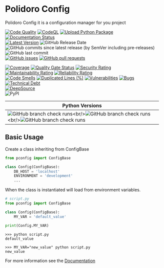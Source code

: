 # Polidoro Config

Polidoro Config it is a configuration manager for you project

[![Code Quality](https://github.com/heitorpolidoro/polidoro-config/actions/workflows/code_quality.yml/badge.svg)](https://github.com/heitorpolidoro/polidoro-config/actions/workflows/code_quality.yml)
[![CodeQL](https://github.com/heitorpolidoro/polidoro-config/actions/workflows/github-code-scanning/codeql/badge.svg)](https://github.com/heitorpolidoro/polidoro-config/actions/workflows/github-code-scanning/codeql)
[![Upload Python Package](https://github.com/heitorpolidoro/polidoro-config/actions/workflows/pypi-publish.yml/badge.svg)](https://github.com/heitorpolidoro/polidoro-config/actions/workflows/pypi-publish.yml)
[![Documentation Status](https://readthedocs.org/projects/polidoro-config/badge/?version=latest)](https://polidoro-config.readthedocs.io/en/latest/?badge=latest)
</br>
[![Latest Version](https://img.shields.io/github/v/release/heitorpolidoro/polidoro-config?label=Latest%20Version)](https://github.com/heitorpolidoro/polidoro-config/releases/latest)
![GitHub Release Date](https://img.shields.io/github/release-date/heitorpolidoro/polidoro-config)
</br>
![GitHub commits since latest release (by SemVer including pre-releases)](https://img.shields.io/github/commits-since/heitorpolidoro/polidoro-config/latest)
![GitHub last commit](https://img.shields.io/github/last-commit/heitorpolidoro/polidoro-config)
</br>
[![GitHub issues](https://img.shields.io/github/issues/heitorpolidoro/polidoro-config)](https://github.com/heitorpolidoro/polidoro-config/issues)
[![GitHub pull requests](https://img.shields.io/github/issues-pr/heitorpolidoro/polidoro-config)](https://github.com/heitorpolidoro/polidoro-config/pulls)

[![Coverage](https://sonarcloud.io/api/project_badges/measure?project=heitorpolidoro_polidoro-config&metric=coverage)](https://sonarcloud.io/summary/new_code?id=heitorpolidoro_polidoro-config)
[![Quality Gate Status](https://sonarcloud.io/api/project_badges/measure?project=heitorpolidoro_polidoro-config&metric=alert_status)](https://sonarcloud.io/summary/new_code?id=heitorpolidoro_polidoro-config)
[![Security Rating](https://sonarcloud.io/api/project_badges/measure?project=heitorpolidoro_polidoro-config&metric=security_rating)](https://sonarcloud.io/summary/new_code?id=heitorpolidoro_polidoro-config)
[![Maintainability Rating](https://sonarcloud.io/api/project_badges/measure?project=heitorpolidoro_polidoro-config&metric=sqale_rating)](https://sonarcloud.io/summary/new_code?id=heitorpolidoro_polidoro-config)
[![Reliability Rating](https://sonarcloud.io/api/project_badges/measure?project=heitorpolidoro_polidoro-config&metric=reliability_rating)](https://sonarcloud.io/summary/new_code?id=heitorpolidoro_polidoro-config)
</br>
[![Code Smells](https://sonarcloud.io/api/project_badges/measure?project=heitorpolidoro_polidoro-config&metric=code_smells)](https://sonarcloud.io/summary/new_code?id=heitorpolidoro_polidoro-config)
[![Duplicated Lines (%)](https://sonarcloud.io/api/project_badges/measure?project=heitorpolidoro_polidoro-config&metric=duplicated_lines_density)](https://sonarcloud.io/summary/new_code?id=heitorpolidoro_polidoro-config)
[![Vulnerabilities](https://sonarcloud.io/api/project_badges/measure?project=heitorpolidoro_polidoro-config&metric=vulnerabilities)](https://sonarcloud.io/summary/new_code?id=heitorpolidoro_polidoro-config)
[![Bugs](https://sonarcloud.io/api/project_badges/measure?project=heitorpolidoro_polidoro-config&metric=bugs)](https://sonarcloud.io/summary/new_code?id=heitorpolidoro_polidoro-config)
[![Technical Debt](https://sonarcloud.io/api/project_badges/measure?project=heitorpolidoro_polidoro-config&metric=sqale_index)](https://sonarcloud.io/summary/new_code?id=heitorpolidoro_polidoro-config)
</br>
[![DeepSource](https://app.deepsource.com/gh/heitorpolidoro/polidoro-config.svg/?label=active+issues&show_trend=true&token=hZuHoQ-gd4kIPgNuSX0X_QT2)](https://app.deepsource.com/gh/heitorpolidoro/polidoro-config/)
</br>
![PyPI](https://img.shields.io/pypi/v/polidoro-config?label=PyPi%20package)

| Python Versions                                                                                                                                                                                                                                                                                                                                                                                                                                                                                                                                                     |
|---------------------------------------------------------------------------------------------------------------------------------------------------------------------------------------------------------------------------------------------------------------------------------------------------------------------------------------------------------------------------------------------------------------------------------------------------------------------------------------------------------------------------------------------------------------------|
| ![GitHub branch check runs](https://img.shields.io/github/check-runs/heitorpolidoro/polidoro-config/master?nameFilter=Code%20Quality%20%2F%20Tests%20(3.10)&logo=python&label=3.10)<br/>![GitHub branch check runs](https://img.shields.io/github/check-runs/heitorpolidoro/polidoro-config/master?nameFilter=Code%20Quality%20%2F%20Tests%20(3.11)&logo=python&label=3.11)<br/>![GitHub branch check runs](https://img.shields.io/github/check-runs/heitorpolidoro/polidoro-config/master?nameFilter=Code%20Quality%20%2F%20Tests%20(3.12)&logo=python&label=3.12) |

## Basic Usage

Create a class inheriting from ConfigBase

```python
from pconfig import ConfigBase

class Config(ConfigBase):
	DB_HOST = 'localhost'
	ENVIRONMENT = 'development'
	...
```

When the class is instantiated will load from environment variables.

```python
# script.py
from pconfig import ConfigBase

class Config(ConfigBase):
	MY_VAR = 'default_value'

print(Config.MY_VAR)
```

```shell
>>> python script.py
default_value

>>> MY_VAR="new_value" python script.py
new_value
```

For more information see the [Documentation](https://polidoro-config.readthedocs.io/)
